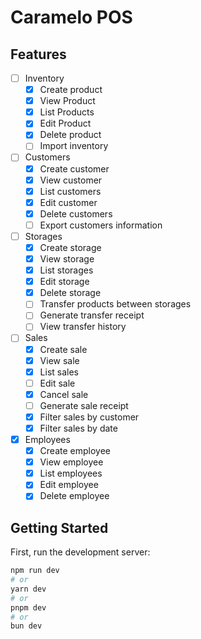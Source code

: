 # Caramelo POS

## Features

- [ ] Inventory
  - [x] Create product
  - [x] View Product
  - [x] List Products
  - [x] Edit Product
  - [x] Delete product
  - [ ] Import inventory
- [ ] Customers
  - [x] Create customer
  - [x] View customer
  - [x] List customers
  - [x] Edit customer
  - [x] Delete customers
  - [ ] Export customers information
- [ ] Storages
  - [x] Create storage
  - [x] View storage
  - [x] List storages
  - [x] Edit storage
  - [x] Delete storage
  - [ ] Transfer products between storages
  - [ ] Generate transfer receipt
  - [ ] View transfer history
- [ ] Sales
  - [x] Create sale
  - [x] View sale
  - [x] List sales
  - [ ] Edit sale
  - [x] Cancel sale
  - [ ] Generate sale receipt
  - [x] Filter sales by customer
  - [x] Filter sales by date
- [x] Employees
  - [x] Create employee
  - [x] View employee
  - [x] List employees
  - [x] Edit employee
  - [x] Delete employee

## Getting Started

First, run the development server:

```bash
npm run dev
# or
yarn dev
# or
pnpm dev
# or
bun dev
```
